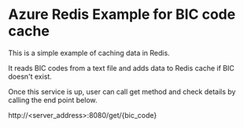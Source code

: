 # Azure Redis Example for BIC code cache

This is a simple example of caching data in Redis. 

It reads BIC codes from a text file and adds data to Redis cache if BIC doesn't exist. 

Once this service is up, user can call get method and check details by calling the end point below. 

http://<server_address>:8080/get/{bic_code}

